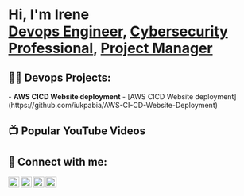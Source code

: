 <h1>Hi, I'm Irene <br/><a href="https://github.com/iukpabia">Devops Engineer</a>, <a href="https://www.linkedin.com/in/ireneukpabia/">Cybersecurity Professional</a>, <a href="https://www.youtube.com/c/iukpabia">Project Manager</a></h1>

<h2>👨‍💻 Devops  Projects:</h2>
- <b>AWS CICD Website deployment</b>
- [AWS CICD Website deployment](https://github.com/iukpabia/AWS-CI-CD-Website-Deployment) 


 

<h2>📺 Popular YouTube Videos</h2>



<h2> 🤳 Connect with me:</h2>

[<img align="left" alt="iukpabia | YouTube" width="22px" src="https://cdn.jsdelivr.net/npm/simple-icons@v3/icons/youtube.svg" />][youtube]
[<img align="left" alt="iukpabia | Twitter" width="22px" src="https://cdn.jsdelivr.net/npm/simple-icons@v3/icons/twitter.svg" />][twitter]
[<img align="left" alt="iukpabia | LinkedIn" width="22px" src="https://cdn.jsdelivr.net/npm/simple-icons@v3/icons/linkedin.svg" />][linkedin]
[<img align="left" alt="iukpabia | Instagram" width="22px" src="https://cdn.jsdelivr.net/npm/simple-icons@v3/icons/instagram.svg" />][instagram]

[twitter]: https://twitter.com/iukpabia
[youtube]: https://www.youtube.com/c/iukpabia
[instagram]: https://www.instagram.com/iukpabia/
[linkedin]: https://linkedin.com/in/ireneukpabia

<!--
**joshmadakor1/joshmadakor1** is a ✨ _special_ ✨ repository because its `README.md` (this file) appears on your GitHub profile.

Here are some ideas to get you started:

- 🔭 I’m currently working on ...
- 🌱 I’m currently learning ...
- 👯 I’m looking to collaborate on ...
- 🤔 I’m looking for help with ...
- 💬 Ask me about ...
- 📫 How to reach me: ...
- 😄 Pronouns: ...
- ⚡ Fun fact: ...
-->

